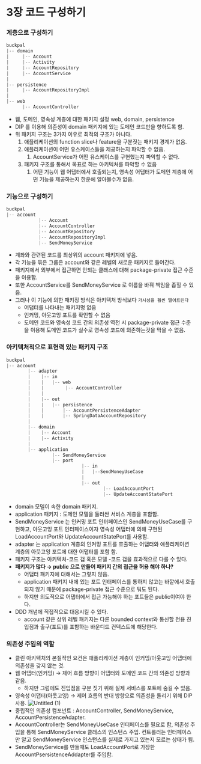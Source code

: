 # 3장 코드 구성하기

### 계층으로 구성하기

```java
buckpal
|-- domain
|     |-- Account
|     |-- Activity
|     |-- AccountRepository
|     |-- AccountService
|
|-- persistence
|     |-- AccountRepositoryImpl
|
|-- web
      |-- AccountController
```

- 웹, 도메인, 영속성 계층에 대한 패키지 설정 web, domain, persistence
- DIP 를 이용해 의존성이 domain 패키지에 있는 도메인 코드만을 향하도록 함.
- 위 패키지 구조는 3가지 이유로 최적의 구조가 아니다.
  1. 애플리케이션의 function slice나 feature을 구분짓는 패키지 경계가 없음.
  2. 애플리케이션이 어떤 유스케이스들을 제공하는지 파악할 수 없음.
     1. AccountService가 어떤 유스케이스를 구현했는지 파악할 수 없다.
  3. 패키지 구조를 통해서 목표로 하는 아키텍처를 파악할 수 없음
     1. 어떤 기능이 웹 어댑터에서 호출되는지, 영속성 어댑터가 도메인 계층에 어떤 기능을 제공하는지 한운에 알아볼수가 없음.

### 기능으로 구성하기

```java
buckpal
|-- account
			|-- Account
			|-- AccountController
			|-- AccountRepository
			|-- AccountRepositoryImpl
			|-- SendMoneyService
```

- 계좌와 관련된 코드를 최상위의 account 패키지에 넣음.
- 각 기능을 묶은 그룹은 account와 같은 레벨의 새로운 패키지로 들어간다.
- 패키지에서 외부에서 접근하면 안되는 클래스에 대해 package-private 접근 수준을 이용함.
- 또한 AccountService를 SendMoneyService 로 이름을 바꿔 책임을 좁힐 수 있음.
- 그러나 이 기능에 의한 패키징 방식은 아키텍처 방식보다 `가시성을 훨씬 떨어트린다`
  - 어댑터를 나타내는 패키지명 없음
  - 인커밍, 아웃고잉 포트를 확인할 수 없음
  - 도메인 코드와 영속성 코드 간의 의존성 역전 시 package-private 접근 수준을 이용해 도메인 코드가 실수로 영속성 코드에 의존하는것을 막을 수 없음.

### 아키텍처적으로 표현력 있는 패키지 구조

```java
buckpal
|-- account
		|-- adapter
		|    |-- in
		|    |   |-- web
		|    |        |-- AccountController
		|    |
		|    |-- out
		|    |   |-- persistence
		|    |       |-- AccountPersistenceAdapter
		|    |       |-- SpringDataAccountRepository
		|
		|-- domain
		|    |-- Account
		|    |-- Activity
		|
		|-- application
				 |-- SendMoneyService
				 |-- port
							|-- in
							|   |--SendMoneyUseCase
							|
							|-- out
									|-- LoadAccountPort
									|-- UpdateAccountStatePort
```

- domain 모델이 속한 domain 패키지.
- application 패키지 : 도메인 모델을 둘러싼 서비스 계층을 포함함.
- SendMoneyService 는 인커밍 포트 인터페이스인 SendMoneyUseCase를 구현하고, 아웃고잉 포트 인터페이스이자 영속성 어댑터에 의해 구현된 LoadAccountPort와 UpdateAccountStatePort를 사용함.
- adapter 는 application 계층의 인커밍 포트를 호출하는 어댑터와 애플리케이션 계층의 아웃고잉 포트에 대한 어댑터를 포함 함.
- 패키지 구조는 아키텍처-코드 갭 혹은 모델 -코드 갭을 효과적으로 다룰 수 있다.
- **패키지가 많다 → public 으로 만들어 패키지 간의 접근을 허용 해야 하나?**
  - 어댑터 패키지에 대해서는 그렇지 않음.
  - application 패키지 내에 있는 포트 인터페이스를 통하지 않고는 바깥에서 호출되지 않기 때문에 package-private 접근 수준으로 둬도 된다.
  - 하지만 의도적으로 어댑터에서 접근 가능해야 하는 포트들은 public이여야 한다.
- DDD 개념에 직접적으로 대응시킬 수 있다.
  - account 같은 상위 레벨 패키지는 다른 bounded context와 통신할 전용 진입점과 출구(포트)를 포함하는 바운디드 컨텍스트에 해당한다.

### 의존성 주입의 역할

- 클린 아키텍처의 본질적인 요건은 애플리케이션 계층이 인커밍/아웃고잉 어댑터에 의존성을 갖지 않는 것.
- 웹 어댑터(인커밍) → 제어 흐름 방향이 어댑터와 도메인 코드 간의 의존성 방향과 같음.
  - 하지만 그럼에도 진입점을 구분 짓기 위해 실제 서비스를 포트에 숨길 수 있음.
- 영속성 어댑터(아웃고잉) → 제어 흐름의 반대 방향으로 의존성을 돌리기 위해 DIP 사용.
  ![Untitled (1)](https://user-images.githubusercontent.com/28949213/173214419-736b639c-3115-49e5-ab30-3d99223dbdf9.png)
- 중립적인 의존성 컴포넌트 : AccountController, SendMoneyService, AccountPersistenceAdapter.
- AccountController는 SendMoneyUseCase 인터페이스를 필요로 함, 의존성 주입을 통해 SendMoneyService 클래스의 인스턴스 주입. 컨트롤러는 인터페이스만 알고 SendMoneyService 인스턴스를 실제로 가지고 있는지 모르는 상태가 됨.
- SendMoneyService를 만들때도 LoadAccountPort로 가장한 AccountPsersistenceAddapter를 주입함.
